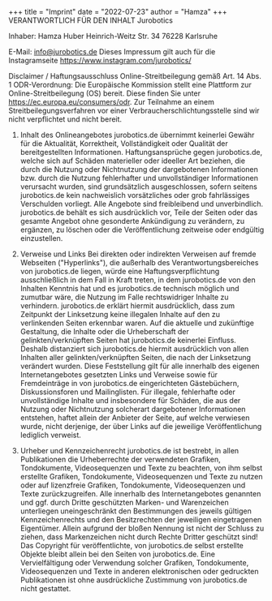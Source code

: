 +++
title = "Imprint"
date = "2022-07-23"
author = "Hamza"
+++
VERANTWORTLICH FÜR DEN INHALT Jurobotics

Inhaber: Hamza Huber
Heinrich-Weitz Str. 34
76228 Karlsruhe

E-Mail: info@jurobotics.de
Dieses Impressum gilt auch für die Instagramseite https://www.instagram.com/jurobotics/

Disclaimer / Haftungsausschluss
Online-Streitbeilegung gemäß Art. 14 Abs. 1 ODR-Verordnung: Die Europäische Kommission stellt eine Plattform zur Online-Streitbeilegung (OS) bereit. Diese finden Sie unter https://ec.europa.eu/consumers/odr. Zur Teilnahme an einem Streitbeilegungsverfahren vor einer Verbraucherschlichtungsstelle sind wir nicht verpflichtet und nicht bereit.

1. Inhalt des Onlineangebotes
jurobotics.de übernimmt keinerlei Gewähr für die Aktualität, Korrektheit, Vollständigkeit oder Qualität der bereitgestellten Informationen. Haftungsansprüche gegen jurobotics.de, welche sich auf Schäden materieller oder ideeller Art beziehen, die durch die Nutzung oder Nichtnutzung der dargebotenen Informationen bzw. durch die Nutzung fehlerhafter und unvollständiger Informationen verursacht wurden, sind grundsätzlich ausgeschlossen, sofern seitens jurobotics.de kein nachweislich vorsätzliches oder grob fahrlässiges Verschulden vorliegt. Alle Angebote sind freibleibend und unverbindlich. jurobotics.de behält es sich ausdrücklich vor, Teile der Seiten oder das gesamte Angebot ohne gesonderte Ankündigung zu verändern, zu ergänzen, zu löschen oder die Veröffentlichung zeitweise oder endgültig einzustellen.

2. Verweise und Links
Bei direkten oder indirekten Verweisen auf fremde Webseiten ("Hyperlinks"), die außerhalb des Verantwortungsbereiches von jurobotics.de liegen, würde eine Haftungsverpflichtung ausschließlich in dem Fall in Kraft treten, in dem jurobotics.de von den Inhalten Kenntnis hat und es jurobotics.de technisch möglich und zumutbar wäre, die Nutzung im Falle rechtswidriger Inhalte zu verhindern. jurobotics.de erklärt hiermit ausdrücklich, dass zum Zeitpunkt der Linksetzung keine illegalen Inhalte auf den zu verlinkenden Seiten erkennbar waren. Auf die aktuelle und zukünftige Gestaltung, die Inhalte oder die Urheberschaft der gelinkten/verknüpften Seiten hat jurobotics.de keinerlei Einfluss. Deshalb distanziert sich jurobotics.de hiermit ausdrücklich von allen Inhalten aller gelinkten/verknüpften Seiten, die nach der Linksetzung verändert wurden. Diese Feststellung gilt für alle innerhalb des eigenen Internetangebotes gesetzten Links und Verweise sowie für Fremdeinträge in von jurobotics.de eingerichteten Gästebüchern, Diskussionsforen und Mailinglisten. Für illegale, fehlerhafte oder unvollständige Inhalte und insbesondere für Schäden, die aus der Nutzung oder Nichtnutzung solcherart dargebotener Informationen entstehen, haftet allein der Anbieter der Seite, auf welche verwiesen wurde, nicht derjenige, der über Links auf die jeweilige Veröffentlichung lediglich verweist.

3. Urheber und Kennzeichenrecht
jurobotics.de ist bestrebt, in allen Publikationen die Urheberrechte der verwendeten Grafiken, Tondokumente, Videosequenzen und Texte zu beachten, von ihm selbst erstellte Grafiken, Tondokumente, Videosequenzen und Texte zu nutzen oder auf lizenzfreie Grafiken, Tondokumente, Videosequenzen und Texte zurückzugreifen. Alle innerhalb des Internetangebotes genannten und ggf. durch Dritte geschützten Marken- und Warenzeichen unterliegen uneingeschränkt den Bestimmungen des jeweils gültigen Kennzeichenrechts und den Besitzrechten der jeweiligen eingetragenen Eigentümer. Allein aufgrund der bloßen Nennung ist nicht der Schluss zu ziehen, dass Markenzeichen nicht durch Rechte Dritter geschützt sind! Das Copyright für veröffentlichte, von jurobotics.de selbst erstellte Objekte bleibt allein bei den Seiten von jurobotics.de. Eine Vervielfältigung oder Verwendung solcher Grafiken, Tondokumente, Videosequenzen und Texte in anderen elektronischen oder gedruckten Publikationen ist ohne ausdrückliche Zustimmung von jurobotics.de nicht gestattet.